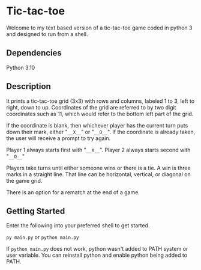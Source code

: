 # Tic-tac-toe

Welcome to my text based version of a tic-tac-toe game coded in python 3 and designed to run from a shell.


## Dependencies

Python 3.10

## Description

It prints a tic-tac-toe grid (3x3) with rows and columns, labeled 1 to 3, left to right, down to up. 
Coordinates of the grid are referred to by two digit coordinates such as 11,
which would refer to the bottom left part of the grid.

If the coordinate is blank,
then whichever player has the current turn puts down their mark, either "`__X__`" or "`__O__`".
If the coordinate is already taken, the user will receive a prompt to try again.

Player 1 always starts first with "`__X__`". Player 2 always starts second with "`__O__`"

Players take turns until either someone wins or there is a tie.
A win is three marks in a straight line.
That line can be horizontal, vertical, or diagonal on the game grid.

There is an option for a rematch at the end of a game.

## Getting Started

Enter the following into your preferred shell to get started.

`py main.py` or `python main.py`

If `python main.py` does not work, python wasn't added to PATH system or user  variable.
You can reinstall python and enable python being added to PATH.
